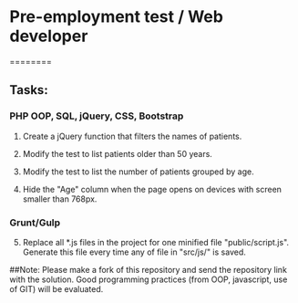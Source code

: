 # Pre-employment test / Web developer
========

## Tasks:

### PHP OOP, SQL, jQuery, CSS, Bootstrap

1. Create a jQuery function that filters the names of patients.

2. Modify the test to list patients older than 50 years.

3. Modify the test to list the number of patients grouped by age.

4. Hide the "Age" column when the page opens on devices with screen smaller than 768px.

###  Grunt/Gulp

5. Replace all *.js files in the project for one minified file "public/script.js". Generate this file every time any of file in "src/js/" is saved.

##Note:
Please make a fork of this repository and send the repository link with the solution.
Good programming practices (from OOP, javascript, use of GIT) will be evaluated.